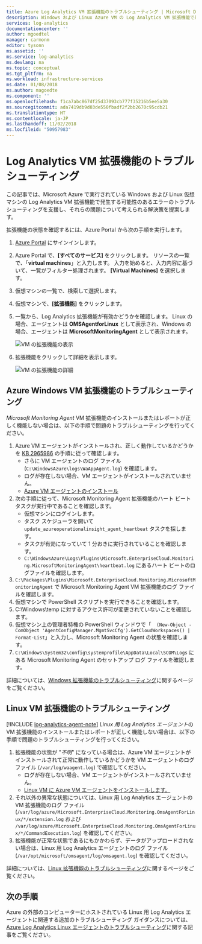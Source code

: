 ```yaml
---
title: Azure Log Analytics VM 拡張機能のトラブルシューティング | Microsoft Docs
description: Windows および Linux Azure VM の Log Analytics VM 拡張機能で最も一般的な問題の現象、原因、解決方法を説明します。
services: log-analytics
documentationcenter: ''
author: mgoedtel
manager: carmonm
editor: tysonn
ms.assetid: ''
ms.service: log-analytics
ms.devlang: na
ms.topic: conceptual
ms.tgt_pltfrm: na
ms.workload: infrastructure-services
ms.date: 01/08/2018
ms.author: magoedte
ms.component: ''
ms.openlocfilehash: f1ca7abc867df25d37093cb777f35216b5ee5a30
ms.sourcegitcommit: ada7419db9d03de550fbadf2f2bb2670c95cdb21
ms.translationtype: HT
ms.contentlocale: ja-JP
ms.lasthandoff: 11/02/2018
ms.locfileid: "50957983"
---
```

# <a name="troubleshooting-the-log-analytics-vm-extension"></a>Log Analytics VM 拡張機能のトラブルシューティング
この記事では、Microsoft Azure で実行されている Windows および Linux 仮想マシンの Log Analytics VM 拡張機能で発生する可能性のあるエラーのトラブルシューティングを支援し、それらの問題について考えられる解決策を提案します。

拡張機能の状態を確認するには、Azure Portal から次の手順を実行します。

1. [Azure Portal](http://portal.azure.com) にサインインします。
2. Azure Portal で、**[すべてのサービス]** をクリックします。 リソースの一覧で、「**virtual machines**」と入力します。 入力を始めると、入力内容に基づいて、一覧がフィルター処理されます。 **[Virtual Machines]** を選択します。
3. 仮想マシンの一覧で、検索して選択します。
3. 仮想マシンで、**[拡張機能]** をクリックします。
4. 一覧から、Log Analytics 拡張機能が有効かどうかを確認します。  Linux の場合、エージェントは **OMSAgentforLinux** として表示され、Windows の場合、エージェントは **MicrosoftMonitoringAgent** として表示されます。

   ![VM の拡張機能の表示](./media/log-analytics-azure-vmext-troubleshoot/log-analytics-vmview-extensions.png)

4. 拡張機能をクリックして詳細を表示します。 

   ![VM の拡張機能の詳細](./media/log-analytics-azure-vmext-troubleshoot/log-analytics-vmview-extensiondetails.png)

## <a name="troubleshooting-azure-windows-vm-extension"></a>Azure Windows VM 拡張機能のトラブルシューティング

*Microsoft Monitoring Agent* VM 拡張機能のインストールまたはレポートが正しく機能しない場合は、以下の手順で問題のトラブルシューティングを行ってください。

1. Azure VM エージェントがインストールされ、正しく動作しているかどうかを [KB 2965986](https://support.microsoft.com/kb/2965986#mt1) の手順に従って確認します。
   * さらに VM エージェントのログ ファイル (`C:\WindowsAzure\logs\WaAppAgent.log`) を確認します。
   * ログが存在しない場合、VM エージェントがインストールされていません。
   * [Azure VM エージェントのインストール](log-analytics-quick-collect-azurevm.md#enable-the-log-analytics-vm-extension)
2. 次の手順に従って、Microsoft Monitoring Agent 拡張機能のハート ビート タスクが実行中であることを確認します。
   * 仮想マシンにログインします。
   * タスク スケジューラを開いて `update_azureoperationalinsight_agent_heartbeat` タスクを探します。
   * タスクが有効になっていて 1 分おきに実行されていることを確認します。
   * `C:\WindowsAzure\Logs\Plugins\Microsoft.EnterpriseCloud.Monitoring.MicrosoftMonitoringAgent\heartbeat.log` にあるハート ビートのログファイルを確認します。
3. `C:\Packages\Plugins\Microsoft.EnterpriseCloud.Monitoring.MicrosoftMonitoringAgent` で Microsoft Monitoring Agent VM 拡張機能のログ ファイルを確認します。
4. 仮想マシンで PowerShell スクリプトを実行できることを確認します。
5. C:\Windows\temp に対するアクセス許可が変更されていないことを確認します。
6. 仮想マシン上の管理者特権の PowerShell ウィンドウで「`  (New-Object -ComObject 'AgentConfigManager.MgmtSvcCfg').GetCloudWorkspaces() | Format-List`」と入力し、Microsoft Monitoring Agent の状態を確認します。
7. `C:\Windows\System32\config\systemprofile\AppData\Local\SCOM\Logs` にある Microsoft Monitoring Agent のセットアップ ログ ファイルを確認します。

詳細については、[Windows 拡張機能のトラブルシューティング](../virtual-machines/extensions/oms-windows.md)に関するページをご覧ください。

## <a name="troubleshooting-linux-vm-extension"></a>Linux VM 拡張機能のトラブルシューティング
[!INCLUDE [log-analytics-agent-note](../../includes/log-analytics-agent-note.md)] 
*Linux 用 Log Analytics エージェント*の VM 拡張機能のインストールまたはレポートが正しく機能しない場合は、以下の手順で問題のトラブルシューティングを行ってください。

1. 拡張機能の状態が "*不明*" になっている場合は、Azure VM エージェントがインストールされて正常に動作しているかどうかを VM エージェントのログ ファイル (`/var/log/waagent.log`) で確認してください。
   * ログが存在しない場合、VM エージェントがインストールされていません。
   * [Linux VM に Azure VM エージェントをインストールします。](log-analytics-quick-collect-azurevm.md#enable-the-log-analytics-vm-extension)
2. それ以外の異常な状態については、Linux 用 Log Analytics エージェントの VM 拡張機能のログ ファイル (`/var/log/azure/Microsoft.EnterpriseCloud.Monitoring.OmsAgentForLinux/*/extension.log` および `/var/log/azure/Microsoft.EnterpriseCloud.Monitoring.OmsAgentForLinux/*/CommandExecution.log`) を確認してください。
3. 拡張機能が正常な状態であるにもかかわらず、データがアップロードされない場合は、Linux 用 Log Analytics エージェントのログ ファイル (`/var/opt/microsoft/omsagent/log/omsagent.log`) を確認してください。

詳細については、[Linux 拡張機能のトラブルシューティング](../virtual-machines/extensions/oms-linux.md)に関するページをご覧ください。

## <a name="next-steps"></a>次の手順

Azure の外部のコンピューターにホストされている Linux 用 Log Analytics エージェントに関連する追加のトラブルシューティング ガイダンスについては、[Azure Log Analytics Linux エージェントのトラブルシューティング](log-analytics-agent-linux-support.md)に関する記事をご覧ください。  
